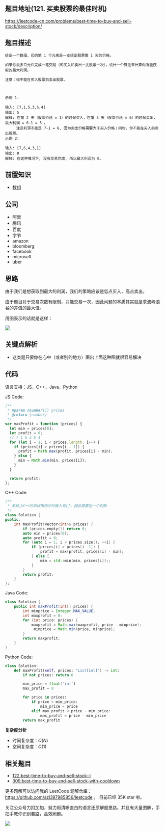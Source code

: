 ## 题目地址(121. 买卖股票的最佳时机)

https://leetcode-cn.com/problems/best-time-to-buy-and-sell-stock/description/

## 题目描述

```
给定一个数组，它的第 i 个元素是一支给定股票第 i 天的价格。

如果你最多只允许完成一笔交易（即买入和卖出一支股票一次），设计一个算法来计算你所能获取的最大利润。

注意：你不能在买入股票前卖出股票。

 

示例 1:

输入: [7,1,5,3,6,4]
输出: 5
解释: 在第 2 天（股票价格 = 1）的时候买入，在第 5 天（股票价格 = 6）的时候卖出，最大利润 = 6-1 = 5 。
     注意利润不能是 7-1 = 6, 因为卖出价格需要大于买入价格；同时，你不能在买入前卖出股票。
示例 2:

输入: [7,6,4,3,1]
输出: 0
解释: 在这种情况下, 没有交易完成, 所以最大利润为 0。
```

## 前置知识

- [数组](https://github.com/azl397985856/leetcode/blob/master/thinkings/basic-data-structure.md)

## 公司

- 阿里
- 腾讯
- 百度
- 字节
- amazon
- bloomberg
- facebook
- microsoft
- uber

## 思路

由于我们是想获取到最大的利润，我们的策略应该是低点买入，高点卖出。

由于题目对于交易次数有限制，只能交易一次，因此问题的本质其实就是求波峰浪谷的差值的最大值。

用图表示的话就是这样：

![](https://tva1.sinaimg.cn/large/007S8ZIlly1ghlu6k05dqj30jg0c20tf.jpg)

## 关键点解析

- 这类题只要你在心中（或者别的地方）画出上面这种图就很容易解决

## 代码

语言支持：JS，C++，Java，Python

JS Code:

```js
/**
 * @param {number[]} prices
 * @return {number}
 */
var maxProfit = function (prices) {
  let min = prices[0];
  let profit = 0;
  // 7 1 5 3 6 4
  for (let i = 1; i < prices.length; i++) {
    if (prices[i] > prices[i - 1]) {
      profit = Math.max(profit, prices[i] - min);
    } else {
      min = Math.min(min, prices[i]);
    }
  }

  return profit;
};
```

C++ Code:

```c++
/**
 * 系统上C++的测试用例中的输入有[]，因此需要加一个判断
 */
class Solution {
public:
    int maxProfit(vector<int>& prices) {
        if (prices.empty()) return 0;
        auto min = prices[0];
        auto profit = 0;
        for (auto i = 1; i < prices.size(); ++i) {
            if (prices[i] > prices[i -1]) {
                profit = max(profit, prices[i] - min);
            } else {
                min = std::min(min, prices[i]);;
            }
        }
        return profit;
    }
};
```

Java Code:

```java
class Solution {
    public int maxProfit(int[] prices) {
        int minprice = Integer.MAX_VALUE;
        int maxprofit = 0;
        for (int price: prices) {
            maxprofit = Math.max(maxprofit, price - minprice);
             minprice = Math.min(price, minprice);
        }
        return maxprofit;
    }
}
```

Python Code:

```python
class Solution:
    def maxProfit(self, prices: 'List[int]') -> int:
        if not prices: return 0

        min_price = float('inf')
        max_profit = 0

        for price in prices:
            if price < min_price:
                min_price = price
            elif max_profit < price - min_price:
                max_profit = price - min_price
        return max_profit
```

**复杂度分析**

- 时间复杂度：$O(N)$
- 空间复杂度：$O(1)$

## 相关题目

- [122.best-time-to-buy-and-sell-stock-ii](./122.best-time-to-buy-and-sell-stock-ii.md)
- [309.best-time-to-buy-and-sell-stock-with-cooldown](./309.best-time-to-buy-and-sell-stock-with-cooldown.md)

更多题解可以访问我的 LeetCode 题解仓库：https://github.com/azl397985856/leetcode 。 目前已经 35K star 啦。

关注公众号力扣加加，努力用清晰直白的语言还原解题思路，并且有大量图解，手把手教你识别套路，高效刷题。

![](https://tva1.sinaimg.cn/large/007S8ZIlly1gfcuzagjalj30p00dwabs.jpg)
